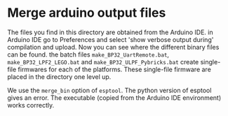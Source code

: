 # Merge arduino output files

The files you find in this directory are obtained from the Arduino IDE. in Arduino IDE go to Preferences and select 'show verbose output during' compilation and upload. Now you can see where the different binary files can be found. the batch files `make_BP32_UartRemote.bat`, `make_BP32_LPF2_LEGO.bat` and `make_BP32_ULPF_Pybricks.bat` create single-file firmwares for each of the platforms. These single-file firmware are placed in the directory one level up.

We use the `merge_bin` option of `esptool`. The python version of esptool gives an error. The executable (copied from the Arduino IDE environment) works correctly.